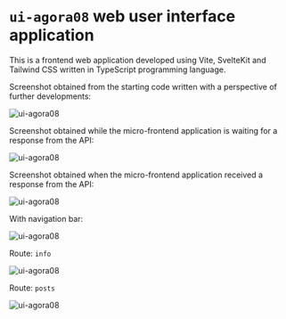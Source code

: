 # `ui-agora08` web user interface application

This is a frontend web application developed using Vite, SvelteKit and Tailwind CSS written in TypeScript programming language.

Screenshot obtained from the starting code written with a perspective of further developments:

![ui-agora08](./screenshots/screenshot_ui-agora08_mobile_first_starting_code.png)

Screenshot obtained while the micro-frontend application is waiting for a response from the API:

![ui-agora08](./screenshots/screenshot_ui-agora08_mobile_first_test_example_loading.png)

Screenshot obtained when the micro-frontend application received a response from the API:

![ui-agora08](./screenshots/screenshot_ui-agora08_mobile_first_test_example_loaded.png)

With navigation bar:

![ui-agora08](./screenshots/screenshot_ui-agora08_mobile_first_test_example_nav.png)

Route: `info`

![ui-agora08](./screenshots/screenshot_ui-agora08_mobile_first_test_example_info.png)

Route: `posts`

![ui-agora08](./screenshots/screenshot_ui-agora08_mobile_first_test_example_posts.png)
